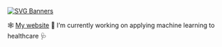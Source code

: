 [![SVG Banners](https://svg-banners.vercel.app/api?type=typeWriter&text1=Alex%20Capstick%20👾&width=800&height=200)](https://alexcapstick.github.io)

🕸️ [My website](https://alexcapstick.github.io)
🔭 I’m currently working on applying machine learning to healthcare 🩺


<!--
**alexcapstick/alexcapstick** is a ✨ _special_ ✨ repository because its `README.md` (this file) appears on your GitHub profile.

Here are some ideas to get you started:

- 🔭 I’m currently working on ...
- 🌱 I’m currently learning ...
- 👯 I’m looking to collaborate on ...
- 🤔 I’m looking for help with ...
- 💬 Ask me about ...
- 📫 How to reach me: ...
- 😄 Pronouns: ...
- ⚡ Fun fact: ...
-->
